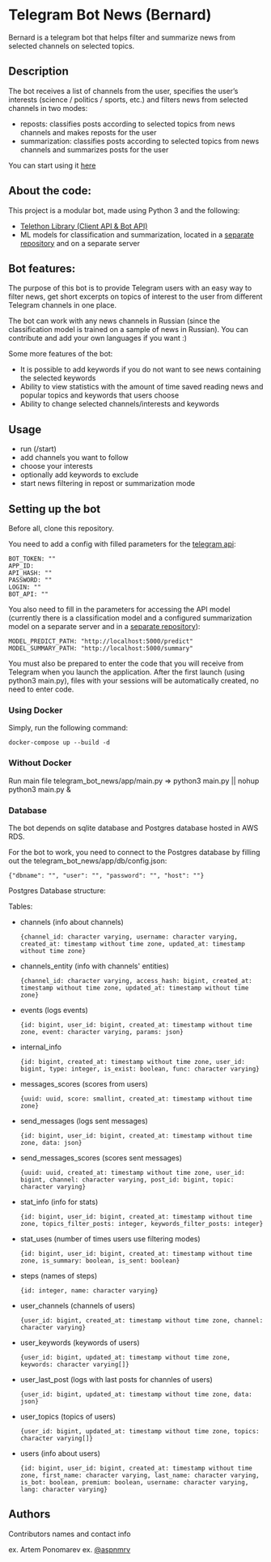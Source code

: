 # Telegram Bot News (Bernard)

Bernard is a telegram bot that helps filter and summarize news from selected channels on selected topics.

## Description

The bot receives a list of channels from the user, specifies the user’s interests (science / politics / sports, etc.) and filters news from selected channels in two modes:

- reposts: classifies posts according to selected topics from news channels and makes reposts for the user
- summarization: classifies posts according to selected topics from news channels and summarizes posts for the user

You can start using it [here](https://t.me/news_filtering_bot)

## About the code:

This project is a modular bot, made using Python 3 and the following:

- [Telethon Library (Client API & Bot API)](https://github.com/LonamiWebs/Telethon)
- ML models for classification and summarization, located in a [separate repository](https://github.com/artemryzhkov/news_predictions) and on a separate server

## Bot features:

The purpose of this bot is to provide Telegram users with an easy way to filter news, get short excerpts on topics of interest to the user from different Telegram channels in one place.

The bot can work with any news channels in Russian (since the classification model is trained on a sample of news in Russian). You can contribute and add your own languages if you want :)

Some more features of the bot:

- It is possible to add keywords if you do not want to see news containing the selected keywords
- Ability to view statistics with the amount of time saved reading news and popular topics and keywords that users choose
- Ability to change selected channels/interests and keywords

## Usage

- run (/start)
- add channels you want to follow
- choose your interests
- optionally add keywords to exclude
- start news filtering in repost or summarization mode

## Setting up the bot

Before all, clone this repository.

You need to add a config with filled parameters for the [telegram api](https://core.telegram.org/api):

```
BOT_TOKEN: ""
APP_ID: 
API_HASH: ""
PASSWORD: ""
LOGIN: ""
BOT_API: ""
```

You also need to fill in the parameters for accessing the API model 
(currently there is a classification model and a configured summarization model on a separate server and in a [separate repository](https://github.com/artemryzhkov/news_predictions)):

```
MODEL_PREDICT_PATH: "http://localhost:5000/predict"
MODEL_SUMMARY_PATH: "http://localhost:5000/summary"
```

You must also be prepared to enter the code that you will receive from Telegram when you launch the application.
After the first launch (using python3 main.py), files with your sessions will be automatically created, no need to enter code.

### Using Docker

Simply, run the following command:
```
docker-compose up --build -d
```

### Without Docker

Run main file telegram_bot_news/app/main.py => python3 main.py || nohup python3 main.py &

### Database

The bot depends on sqlite database and Postgres database hosted in AWS RDS.

For the bot to work, you need to connect to the Postgres database by filling out the telegram_bot_news/app/db/config.json:

```
{"dbname": "", "user": "", "password": "", "host": ""}
```

Postgres Database structure:

Tables:

- channels (info about channels)
  ```
  {channel_id: character varying, username: character varying, created_at: timestamp without time zone, updated_at: timestamp without time zone}
  ```

- channels_entity (info with channels' entities)
  ```
  {channel_id: character varying, access_hash: bigint, created_at: timestamp without time zone, updated_at: timestamp without time zone}
  ```

- events (logs events)
  ```
  {id: bigint, user_id: bigint, created_at: timestamp without time zone, event: character varying, params: json}
  ```

- internal_info
  ```
  {id: bigint, created_at: timestamp without time zone, user_id: bigint, type: integer, is_exist: boolean, func: character varying}
  ```

- messages_scores (scores from users)
  ```
  {uuid: uuid, score: smallint, created_at: timestamp without time zone}
  ```

- send_messages (logs sent messages)
  ```
  {id: bigint, user_id: bigint, created_at: timestamp without time zone, data: json}
  ```

- send_messages_scores (scores sent messages)
  ```
  {uuid: uuid, created_at: timestamp without time zone, user_id: bigint, channel: character varying, post_id: bigint, topic: character varying}
  ```

- stat_info (info for stats)
  ```
  {id: bigint, user_id: bigint, created_at: timestamp without time zone, topics_filter_posts: integer, keywords_filter_posts: integer}
  ```

- stat_uses (number of times users use filtering modes)
  ```
  {id: bigint, user_id: bigint, created_at: timestamp without time zone, is_summary: boolean, is_sent: boolean}
  ```

- steps (names of steps)
  ```
  {id: integer, name: character varying}
  ```

- user_channels (channels of users)
  ```
  {user_id: bigint, created_at: timestamp without time zone, channel: character varying}
  ```

- user_keywords (keywords of users)
  ```
  {user_id: bigint, updated_at: timestamp without time zone, keywords: character varying[]}
  ```

- user_last_post (logs with last posts for channles of users)
  ```
  {user_id: bigint, updated_at: timestamp without time zone, data: json}
  ```

- user_topics (topics of users)
  ```
  {user_id: bigint, updated_at: timestamp without time zone, topics: character varying[]}
  ```

- users (info about users)
  ```
  {id: bigint, user_id: bigint, created_at: timestamp without time zone, first_name: character varying, last_name: character varying, is_bot: boolean, premium: boolean, username: character varying, lang: character varying}
  ```

## Authors

Contributors names and contact info

ex. Artem Ponomarev
ex. [@aspnmrv](https://t.me/aspnmrv)
